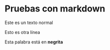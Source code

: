 # Pruebas con markdown

Este es un texto 
normal

Esto es otra línea 

Esta palabra está en **negrita**